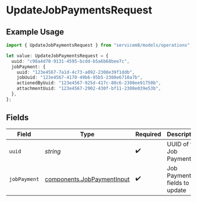 # UpdateJobPaymentsRequest

## Example Usage

```typescript
import { UpdateJobPaymentsRequest } from "servicem8/models/operations";

let value: UpdateJobPaymentsRequest = {
  uuid: "c98a4d70-9131-4595-bcdd-b5a6b68bee7c",
  jobPayment: {
    uuid: "123e4567-7a1d-4c73-a092-2308e39f1ddb",
    jobUuid: "123e4567-4170-49b6-95b5-2308e6710a7b",
    actionedByUuid: "123e4567-925d-417c-80c6-2308ee91750b",
    attachmentUuid: "123e4567-2902-430f-bf11-2308e039e53b",
  },
};
```

## Fields

| Field                                                                    | Type                                                                     | Required                                                                 | Description                                                              |
| ------------------------------------------------------------------------ | ------------------------------------------------------------------------ | ------------------------------------------------------------------------ | ------------------------------------------------------------------------ |
| `uuid`                                                                   | *string*                                                                 | :heavy_check_mark:                                                       | UUID of the Job Payment                                                  |
| `jobPayment`                                                             | [components.JobPaymentInput](../../models/components/jobpaymentinput.md) | :heavy_check_mark:                                                       | Job Payment fields to update                                             |